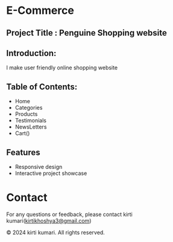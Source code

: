 # E-Commerce
## Project Title : Penguine Shopping website
## Introduction:
I make user friendly online shopping website
## Table of Contents:
   - Home
   - Categories
   - Products
   - Testimonials
   - NewsLetters
   - Cart()
## Features
   - Responsive design
   - Interactive project showcase

# Contact

For any questions or feedback, please contact kirti kumari(kirtikhoshya3@gmail.com)

© 2024 kirti kumari. All rights reserved.
